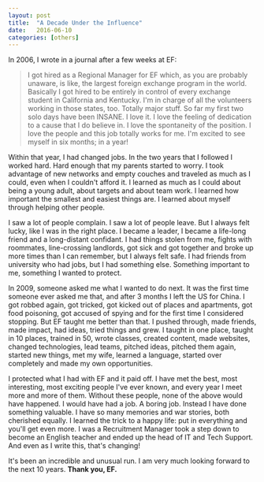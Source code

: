```yaml
---
layout: post
title:  "A Decade Under the Influence"
date:   2016-06-10
categories: [others]
---
```


In 2006, I wrote in a journal after a few weeks at EF:

> I got hired as a Regional Manager for EF which, as you are probably unaware, is like, the largest foreign exchange program in the world. Basically I got hired to be entirely in control of every exchange student in California and Kentucky. I'm in charge of all the volunteers working in those states, too. Totally major stuff. So far my first two solo days have been INSANE. I love it. I love the feeling of dedication to a cause that I do believe in. I love the spontaneity of the position. I love the people and this job totally works for me. I'm excited to see myself in six months; in a year!

Within that year, I had changed jobs. In the two years that I followed I worked hard. Hard enough that my parents started to worry. I took advantage of new networks and empty couches and traveled as much as I could, even when I couldn't afford it. I learned as much as I could about being a young adult, about targets and about team work. I learned how important the smallest and easiest things are. I learned about myself through helping other people.

I saw a lot of people complain. I saw a lot of people leave. But I always felt lucky, like I was in the right place. I became a leader, I became a life-long friend and a long-distant confidant. I had things stolen from me, fights with roommates, line-crossing landlords, got sick and got together and broke up more times than I can remember, but I always felt safe. I had friends from university who had jobs, but I had something else. Something important to me, something I wanted to protect.

In 2009, someone asked me what I wanted to do next. It was the first time someone ever asked me that, and after 3 months I left the US for China. I got robbed again, got tricked, got kicked out of places and apartments, got food poisoning, got accused of spying and for the first time I considered stopping. But EF taught me better than that. I pushed through, made friends, made impact, had ideas, tried things and grew. I taught in one place, taught in 10 places, trained in 50, wrote classes, created content, made websites, changed technologies, lead teams, pitched ideas, pitched them again, started new things, met my wife, learned a language, started over completely and made my own opportunities.

I protected what I had with EF and it paid off. I have met the best, most interesting, most exciting people I've ever known, and every year I meet more and more of them. Without these people, none of the above would have happened. I would have had a job. A boring job. Instead I have done something valuable. I have so many memories and war stories, both cherished equally. I learned the trick to a happy life: put in everything and you'll get even more. I was a Recruitment Manager took a step down to become an English teacher and ended up the head of IT and Tech Support. And even as I write this, that's changing!

It's been an incredible and unusual run. I am very much looking forward to the next 10 years. **Thank you, EF.**
